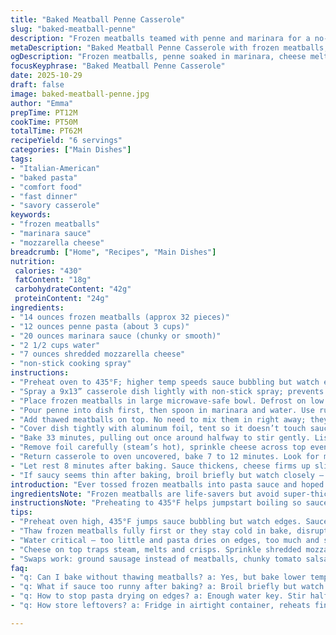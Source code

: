 ```yaml
---
title: "Baked Meatball Penne Casserole"
slug: "baked-meatball-penne"
description: "Frozen meatballs teamed with penne and marinara for a no-fuss baked meal. Pasta cooks in sauce and water, soaking up the tang and spice while meatballs add dense, savory bites. Mozzarella melts on top, browns lightly. One dish, minimal cleanup. Garage dinner winner. Cook times flexible, based on bubbling sauce and pasta texture. Easy swap: ground sausage or vegan balls, chunky tomato salsa for sauce. Keep water close for timing tweaks. Casserole thickens up while cooling, so avoid dry edges by stirring midway and watching cheese melt golden. Reliable crowd pleaser, fast prep, forgiving oven time. Savory, hearty, just right for a hectic weeknight."
metaDescription: "Baked Meatball Penne Casserole with frozen meatballs, penne, marinara sauce, and mozzarella. Saucy, cheesy bake with bubbling sauce and golden cheese finish."
ogDescription: "Frozen meatballs, penne soaked in marinara, cheese melting on top. Bubbling sauce, golden brown mozzarella signals ready. Weeknight bake, flexible timing."
focusKeyphrase: "Baked Meatball Penne Casserole"
date: 2025-10-29
draft: false
image: baked-meatball-penne.jpg
author: "Emma"
prepTime: PT12M
cookTime: PT50M
totalTime: PT62M
recipeYield: "6 servings"
categories: ["Main Dishes"]
tags:
- "Italian-American"
- "baked pasta"
- "comfort food"
- "fast dinner"
- "savory casserole"
keywords:
- "frozen meatballs"
- "marinara sauce"
- "mozzarella cheese"
breadcrumb: ["Home", "Recipes", "Main Dishes"]
nutrition: 
 calories: "430"
 fatContent: "18g"
 carbohydrateContent: "42g"
 proteinContent: "24g"
ingredients:
- "14 ounces frozen meatballs (approx 32 pieces)"
- "12 ounces penne pasta (about 3 cups)"
- "20 ounces marinara sauce (chunky or smooth)"
- "2 1/2 cups water"
- "7 ounces shredded mozzarella cheese"
- "non-stick cooking spray"
instructions:
- "Preheat oven to 435°F; higher temp speeds sauce bubbling but watch edges so pasta doesn’t scorch."
- "Spray a 9x13” casserole dish lightly with non-stick spray; prevents glue-on mess."
- "Place frozen meatballs in large microwave-safe bowl. Defrost on low for 6 minutes, checking midway; aim for fully thawed but cool, no cooking yet."
- "Pour penne into dish first, then spoon in marinara and water. Use rubber spatula to stir thoroughly, coating pasta and opening channels for water absorption."
- "Add thawed meatballs on top. No need to mix them in right away; they’ll nestle and infuse flavor during bake."
- "Cover dish tightly with aluminum foil, tent so it doesn’t touch sauce — traps steam, helps pasta cook evenly."
- "Bake 33 minutes, pulling out once around halfway to stir gently. Listen for sauce bubbling steadily through foil; indicates pasta hydration progress."
- "Remove foil carefully (steam’s hot), sprinkle cheese across top evenly, pressing lightly to melt deep, not just surface."
- "Return casserole to oven uncovered, bake 7 to 12 minutes. Look for mozzarella turning golden, some spots toasted and bubbling. Odor will shift savory, thick tomato notes."
- "Let rest 8 minutes after baking. Sauce thickens, cheese firms up slightly, making serving less sloppy with better texture."
- "If saucy seems thin after baking, broil briefly but watch closely — browning fast can dry edges or burn cheese."
introduction: "Ever tossed frozen meatballs into pasta sauce and hoped for the best? Been there, got chewy disasters. Learned quick: letting meatballs fully defrost, then nestling them on top of penne mixed with sauce and water in a baking pan is easier and more reliable. The pasta soaks up flavor while steaming in the foil-covered dish. Cheese on top melts and crisps ups everything. Timing’s not a chill concept either — listen for bubbling sound, peek for sauce thickness and cheese color. No need to slavishly track minutes. Pro tip: a bit less water than package says keeps casserole creamy, not soupy. Mix, match meat or tomato sauce textures, throw in a pinch of chili flakes or fresh basil for a twist. This one’s saved plenty of rushed weeknights without fuss."
ingredientsNote: "Frozen meatballs are life-savers but avoid super-thick or pre-cooked smushed ones; choose best quality for flavor. Default penne around 12 oz works well; too much pasta means dry edges needing extra water, so test water amounts. Marinara sauce with bite—chunky plums or herby sweetness balances meatballs’ richness. Water critical here — don’t skip or pasta dries out. Mozzarella should be shredded, not block-sliced for easy melting and golden patches. For vegan twist, use plant-based balls and vegan shredded cheese. If no microwave, thaw meatballs in warm water bath or overnight fridge. Don’t double dish or trick sauce consistency; extra deep pan might trap too much moisture. Spray pan with olive oil spray, not heavy sprays to avoid plastic residues."
instructionsNote: "Preheating to 435°F helps jumpstart boiling so sauce bubbles before pasta’s fully done; watch foil tent to avoid steam escape which dries mussels. Stir halfway isn’t random — it avoids pasta sticking bottom and distributes heat evenly, plus avoids drying edges. When stirring, be gentle so meatballs don’t break apart; they’re dense but need tender coaxing. Cheese on top traps steam and adds texture; sprinkle evenly, pressing slightly prevents hot spots. Resting time post bake is crucial: sauce settles and thickens while cooling; serving immediately risks runny mess. Visual cues beat timers here—watch sauce bubbling, cheese browning, pasta softness via toothpick or fork. If cheese browns too quickly but pasta underdone, lower oven temp next try."
tips:
- "Preheat oven high, 435°F jumps sauce bubbling but watch edges. Sauce bubbling steady means pasta’s absorbing. Stir halfway prevents sticking and uneven cooking. Avoid stirring too harsh — meatballs dense, can crumble if poked too much."
- "Thaw frozen meatballs fully first or they stay cold in bake, disrupt cooking rhythm. Microwave low or warm water bath works. If skipped, bake longer with foil tent to gently defrost then cook through, but timing gets tricky."
- "Water critical — too little and pasta dries on edges, too much and sauce gets soupy. Start with 2 1/2 cups, adjust halfway if sauce too thin. Visual cues beat timers. Sauce texture matters more than set minutes."
- "Cheese on top traps steam, melts and crisps. Sprinkle shredded mozzarella evenly, press lightly so heat reaches deeper. Block cheese shreds unevenly and melts poorly. Watch for golden to toasted spots to signal done."
- "Swaps work: ground sausage instead of meatballs, chunky tomato salsa for marinara, vegan balls and shredded vegan cheese. Adjust water if tomato salsa watery. Baking times flex with swap ingredients; rely on bubbling and cheese color cues."
faq:
- "q: Can I bake without thawing meatballs? a: Yes, but bake lower temp longer with foil tent to steam-defrost. Timing shifts, check bubbling. Risk cold cores in meatballs if rushed."
- "q: What if sauce too runny after baking? a: Broil briefly but watch fast browning. Stir halfway next bake to even thickness. Add less water next time or more thick marinara. Also possible to simmer before baking."
- "q: How to stop pasta drying on edges? a: Enough water key. Stir halfway during bake to redistribute moisture. Use a deeper pan for more even cook. Cover tightly with foil tent; steam helps keep moisture in."
- "q: How store leftovers? a: Fridge in airtight container, reheats fine in microwave or oven with splash water added before warming. Avoid drying by reheating covered. Frozen leftovers work but reheat gently."

---
```

